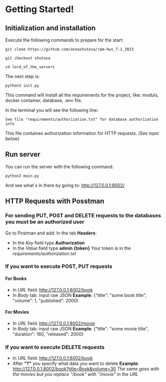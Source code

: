 # Getting Started!
## Initialization and installation
Execute the following commands to prepare for the start:
```
git clone https://github.com/annashutova/rpm-hws_7-1_2023

git checkout shutova

cd lord_of_the_servers
```

The next step is:
```
python3 init.py
```
This command will install all the requirements for the project, like: moduls, docker container, database, .env file.

In the terminal you will see the following line:
```
See file "requirements/authorization.txt" for database authorization info
```
This file containes authorization information for HTTP requests. *(See topic below)*

## Run server
You can run the server with the following command:
```
python3 main.py
```

And see what`s in there by going to:
    http://127.0.0.1:8002/

## HTTP Requests with Posstman
### For sending PUT, POST and DELETE requests to the databases you must be an authorized user
Go to Postman and add:
In the tab **Headers**:
- In the *Key* field type **Authorization**
- In the *Value* field type **admin {token}**
Your token is in the *requirements/authorization.txt*

### If you want to execute POST, PUT requests

#### For Books
- In *URL* field: http://127.0.0.1:8002/book
- In *Body* tab: input raw JSON
**Example**: {"title": "some book title", "volume": 1, "published": 2000}

#### For Movies
- In *URL* field: http://127.0.0.1:8002/movie
- In *Body* tab: input raw JSON
**Example**: {"title": "some movie title", "duration": 160, "released": 2000}

### If you want to execute DELETE requests
- In *URL* field: http://127.0.0.1:8002/book
- After **"?"** you specify what data you want to delete
**Example**: http://127.0.0.1:8002/book?title=Book&volume=30
*The same goes with the movies but you replace "/book" with "/movie" in the URL*